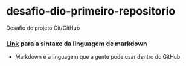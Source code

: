 # desafio-dio-primeiro-repositorio
Desafio  de projeto Git/GitHub

### [Link](https://www.markdownguide.org/basic-syntax) para a sintaxe da linguagem de markdown 
- Markdown é a linguagem que a gente pode usar dentro do GitHub
